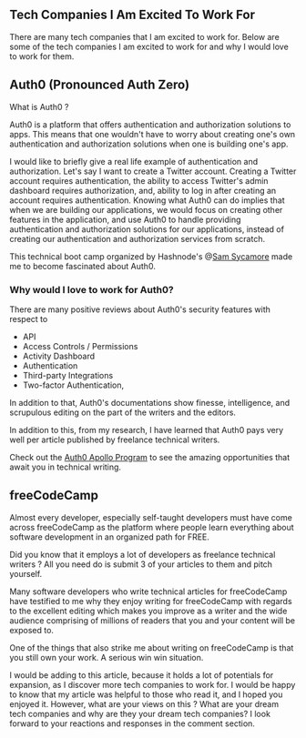 ## Tech Companies I Am Excited To Work For

There are many tech companies that I am excited to work for. Below are some of the tech companies I am excited to work for and why I would love to work for them.

## Auth0 (Pronounced Auth Zero)
What is Auth0 ? 

Auth0 is a platform that offers authentication and authorization solutions to apps. This means that one wouldn't have to worry about creating one's own authentication and authorization solutions when one is building one's app. 

I would like to briefly give a real life example of authentication and authorization. Let's say I want to create a Twitter account.
Creating a Twitter account requires authentication, the ability to access Twitter's admin dashboard requires authorization, and, ability to log in after creating an account requires authentication. Knowing what Auth0 can do implies that when we are building our applications,  we would focus on creating other features in the application, and use Auth0 to handle providing authentication and authorization solutions for our applications, instead of creating our authentication and authorization services from scratch. 

This technical boot camp organized by Hashnode's @[Sam Sycamore](@tanoaksam) made me to become fascinated about Auth0.

### Why would I love to work for Auth0?
There are many positive reviews about Auth0's security features with respect to
- API
- Access Controls / Permissions
- Activity Dashboard
- Authentication
- Third-party Integrations
- Two-factor Authentication, 

In addition to that, Auth0's documentations show finesse, intelligence, and scrupulous editing on the part of the writers and the editors. 

In addition to this, from my research, I have learned that Auth0 pays very well per article published by freelance technical writers. 

Check out the  [Auth0 Apollo Program](https://auth0.com/apollo-program) to see the amazing opportunities that await you in technical writing.

## freeCodeCamp
Almost every developer, especially self-taught developers must have come across freeCodeCamp as the platform where people learn everything about software development in an organized path for FREE. 

Did you know that it employs a lot of developers as freelance technical writers ? All you need do is submit 3 of your articles to them and pitch yourself. 

Many software developers who write technical articles for freeCodeCamp have testified to me why they enjoy writing for freeCodeCamp with regards to the excellent editing which makes you improve as a writer and the wide audience comprising of  millions of readers that you and your content will be exposed to.

One of the things that also strike me about writing on freeCodeCamp is that you still own your work. A serious win win situation. 

I would be adding to this article, because it holds a lot of potentials for expansion, as I discover more tech companies to work for. I would be happy to know that my article was helpful to those who read it, and I hoped you enjoyed it. However, what are your views on this ? What are your dream tech companies and why are they your dream tech companies? I look forward to your reactions and responses in the comment section. 
